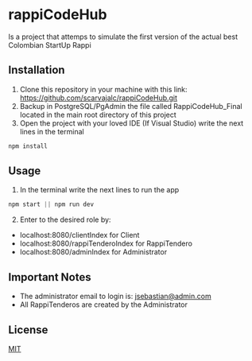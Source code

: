 # rappiCodeHub

Is a project that attemps to simulate the first version of the actual best Colombian StartUp Rappi

## Installation

1. Clone this repository in your machine with this link: https://github.com/scarvajalc/rappiCodeHub.git
2. Backup in PostgreSQL/PgAdmin the file called RappiCodeHub_Final located in the main root directory of this project
3. Open the project with your loved IDE (If Visual Studio) write the next lines in the terminal

```javascript
npm install
```

## Usage

1. In the terminal write the next lines to run the app

```javascript
npm start || npm run dev
```

2. Enter to the desired role by:

- localhost:8080/clientIndex for Client
- localhost:8080/rappiTenderoIndex for RappiTendero
- localhost:8080/adminIndex for Administrator

## Important Notes

- The administrator email to login is: jsebastian@admin.com
- All RappiTenderos are created by the Administrator

## License

[MIT](https://choosealicense.com/licenses/mit/)
